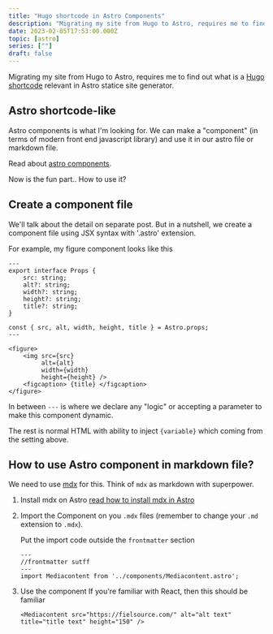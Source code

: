 ```yaml
---
title: "Hugo shortcode in Astro Components"
description: "Migrating my site from Hugo to Astro, requires me to find out what is a Hugo shortcode relevant in Astro statice site generator"
date: 2023-02-05T17:53:00.000Z
topic: [astro]
series: [""]
draft: false
---
```

Migrating my site from Hugo to Astro, requires me to find out what is a [Hugo shortcode](https://gohugo.io/content-management/shortcodes/) relevant in Astro statice site generator.

## Astro shortcode-like
Astro components is what I'm looking for. We can make a "component" (in terms of modern front end javascript library) and use it in our astro file or markdown file.

Read about [astro components](https://docs.astro.build/en/core-concepts/astro-components/).

Now is the fun part.. How to use it? 

## Create a component file
We'll talk about the detail on separate post. But in a nutshell, we create a component file using JSX syntax with '.astro' extension. 

For example, my figure component looks like this
```
---
export interface Props {
	src: string;
	alt?: string;
	width?: string;
    height?: string;
    title?: string;
}

const { src, alt, width, height, title } = Astro.props;
---

<figure>
    <img src={src} 
         alt={alt} 
         width={width} 
         height={height} />
    <figcaption> {title} </figcaption>
</figure>
```

In between `---` is where we declare any "logic" or accepting a parameter to make this component dynamic.

The rest is normal HTML with ability to inject  `{variable}` which coming from the setting above.

## How to use Astro component in markdown file? 

We need to use [mdx](https://mdxjs.com/) for this. Think of `mdx` as markdown with superpower. 

1. Install mdx on Astro
    [read how to install mdx in Astro](https://docs.astro.build/en/guides/integrations-guide/mdx/)

2. Import the Component on you `.mdx` files  (remember to change your `.md` extension to `.mdx`).

    Put the import code outside the `frontmatter` section
    ```
    ---
    //frontmatter sutff
    ---
    import Mediacontent from '../components/Mediacontent.astro';
    ```

3. Use the component
    If you're familiar with React, then this should be familiar
    ```
    <Mediacontent src="https://fielsource.com/" alt="alt text" title="title text" height="150" />
    ```